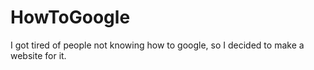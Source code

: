 # HowToGoogle
I got tired of people not knowing how to google, so I decided to make a website for it.
